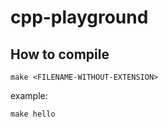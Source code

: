 # cpp-playground

## How to compile

```
make <FILENAME-WITHOUT-EXTENSION>
```

example:

```
make hello
```
